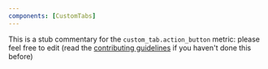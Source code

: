 ```yaml
---
components: [CustomTabs]
---
```


This is a stub commentary for the `custom_tab.action_button` metric: please feel free to edit (read the
[contributing guidelines](https://github.com/mozilla/glean-annotations/blob/main/CONTRIBUTING.md)
if you haven't done this before)

